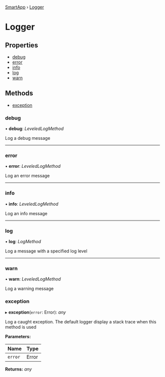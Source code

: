 [SmartApp](../classes/_smart_app_d_.smartapp.md) ›  [Logger](_util_log_d_.logger.md)
# Logger
## Properties

* [debug](_util_log_d_.logger.md#debug)
* [error](_util_log_d_.logger.md#error)
* [info](_util_log_d_.logger.md#info)
* [log](_util_log_d_.logger.md#log)
* [warn](_util_log_d_.logger.md#warn)

## Methods

* [exception](_util_log_d_.logger.md#exception)


###  debug

• **debug**: *LeveledLogMethod*

Log a debug message

___

###  error

• **error**: *LeveledLogMethod*

Log an error message

___

###  info

• **info**: *LeveledLogMethod*

Log an info message

___

###  log

• **log**: *LogMethod*

Log a message with a specified log level

___

###  warn

• **warn**: *LeveledLogMethod*

Log a warning message


###  exception

▸ **exception**(`error`: Error): *any*

Log a caught exception. The default logger display a stack trace when this method is used

**Parameters:**

Name | Type |
------ | ------ |
`error` | Error |

**Returns:** *any*

